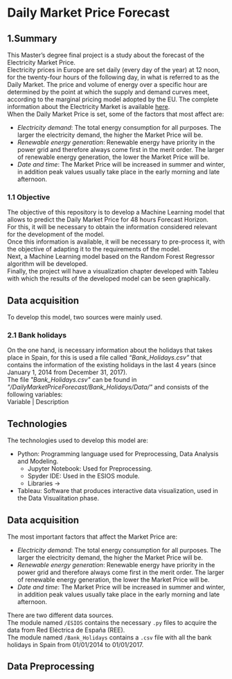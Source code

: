 # Daily Market Price Forecast
## 1.Summary
This Master’s degree final project is a study about the forecast of the Electricity Market Price.<br>
Electricity prices in Europe are set daily (every day of the year) at 12 noon, for the twenty-four hours of the following day, in what is referred to as the Daily Market. The price and volume of energy over a specific hour are determined by the point at which the supply and demand curves meet, according to the marginal pricing model adopted by the EU. The complete information about the Electricity Market is available [here](http://www.omie.es/inicio/mercados-y-productos/mercado-electricidad/nuestros-mercados-de-electricidad).<br>
When the Daily Market Price is set, some of the factors that most affect are:
* *Electricity demand*: The total energy consumption for all purposes. The larger the electricity demand, the higher the Market Price will be.
* *Renewable energy generation*: Renewable energy have priority in the power grid and therefore always come first in the merit order. The larger of renewable energy generation, the lower the Market Price will be.
* *Date and time*: The Market Price will be increased in summer and winter, in addition peak values usually take place in the early morning and late afternoon.

### 1.1 Objective
The objective of this repository is to develop a Machine Learning model that allows to predict the Daily Market Price for 48 hours Forecast Horizon.<br>
For this, it will be necessary to obtain the information considered relevant for the development of the model.<br>
Once this information is available, it will be necessary to pre-process it, with the objective of adapting it to the requirements of the model.<br>
Next, a Machine Learning model based on the Random Forest Regressor algorithm will be developed.<br>
Finally, the project will have a visualization chapter developed with Tableu with which the results of the developed model can be seen graphically. 

## Data acquisition
To develop this model, two sources were mainly used.

### 2.1 Bank holidays
On the one hand, is necessary information about the holidays that takes place in Spain, for this is used a file called *“Bank_Holidays.csv”* that contains the information of the existing holidays in the last 4 years (since January 1, 2014 from December 31, 2017).<br>
The file *"Bank_Holidays.csv"* can be found in *"/DailyMarketPriceForecast/Bank_Holidays/Data/"* and consists of the following variables:<br>
Variable     | Description


## Technologies
The technologies used to develop this model are:<br>
* Python: Programming language used for Preprocessing, Data Analysis and Modeling.
  * Jupyter Notebook: Used for Preprocessing.
  * Spyder IDE: Used in the ESIOS module.
  * Libraries ->
* Tableau: Software that produces interactive data visualization, used in the Data Visualitation phase.

## Data acquisition
The most important factors that affect the Market Price are:
* *Electricity demand*: The total energy consumption for all purposes. The larger the electricity demand, the higher the Market Price will be.
* *Renewable energy generation*: Renewable energy have priority in the power grid and therefore always come first in the merit order. The larger of renewable energy generation, the lower the Market Price will be.
* *Date and time*: The Market Price will be increased in summer and winter, in addition peak values usually take place in the early morning and late afternoon.

There are two different data sources.<br>
The module named `/ESIOS` contains the necessary `.py` files to acquire the data from Red Eléctrica de España (REE).<br>
The module named `/Bank_Holidays` contains a `.csv` file with all the bank holidays in Spain from 01/01/2014 to 01/01/2017.<br>

## Data Preprocessing
